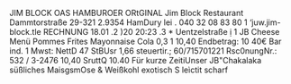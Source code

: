 JIM BLOCK OAS HAMBUROER ORtGINAL Jim Block Restaurant Dammtorstraße 29-321 2.9354 HamDury lei . 040 32 08 83 80 1 ‘juw.jim-block.tle RECHNUNG 18.01 .2 )20 20:23 .3 * Uentzelstraße ị 1 JB Cheese Menü Pommes Frites Mayonnaise Cola 0,3 1 10,40 Endbetrag: 10 40€ Bar ind. 1 Mwst: NettD 47 StBUsr 1,66 steuertir.; 60/715701221 Rsc0nungNr.: 532 / 3-2476 10,40 SruttQ 10.40 Für kurze ZeitiUnser JB"Chakalaka süßliches MaisgsmOse & Weißkohl exotisch S leìctit scharf